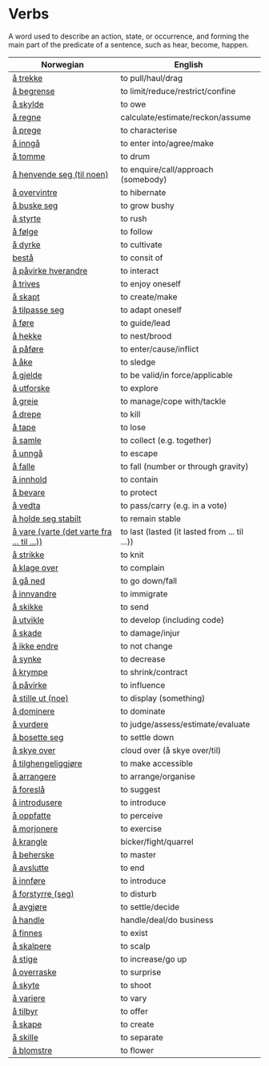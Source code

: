 # Verbs

A word used to describe an action, state, or occurrence, and forming the main part of the predicate of a sentence, such as hear, become, happen.

| Norwegian | English |
| --- | --- |
| [å trekke](https://www.ordnett.no/search?language=no&phrase=å%20trekke) | to pull/haul/drag |
| [å begrense](https://www.ordnett.no/search?language=no&phrase=å%20begrense) | to limit/reduce/restrict/confine |
| [å skylde](https://www.ordnett.no/search?language=no&phrase=å%20skylde) | to owe |
| [å regne](https://www.ordnett.no/search?language=no&phrase=å%20regne) | calculate/estimate/reckon/assume |
| [å prege](https://www.ordnett.no/search?language=no&phrase=å%20prege) | to characterise |
| [å inngå](https://www.ordnett.no/search?language=no&phrase=å%20inngå) | to enter into/agree/make |
| [å tomme](https://www.ordnett.no/search?language=no&phrase=å%20tomme) | to drum |
| [å henvende seg (til noen)](https://www.ordnett.no/search?language=no&phrase=å%20henvende%20seg%20(til%20noen)) | to enquire/call/approach (somebody) |
| [å overvintre](https://www.ordnett.no/search?language=no&phrase=å%20overvintre) | to hibernate |
| [å buske seg](https://www.ordnett.no/search?language=no&phrase=å%20buske%20seg) | to grow bushy |
| [å styrte](https://www.ordnett.no/search?language=no&phrase=å%20styrte) | to rush |
| [å følge](https://www.ordnett.no/search?language=no&phrase=å%20følge) | to follow |
| [å dyrke](https://www.ordnett.no/search?language=no&phrase=å%20dyrke) | to cultivate |
| [bestå](https://www.ordnett.no/search?language=no&phrase=bestå) | to consit of |
| [å påvirke hverandre](https://www.ordnett.no/search?language=no&phrase=å%20påvirke%20hverandre) | to interact |
| [å trives](https://www.ordnett.no/search?language=no&phrase=å%20trives) | to enjoy oneself |
| [å skapt](https://www.ordnett.no/search?language=no&phrase=å%20skapt) | to create/make |
| [å tilpasse seg](https://www.ordnett.no/search?language=no&phrase=å%20tilpasse%20seg) | to adapt oneself |
| [å føre](https://www.ordnett.no/search?language=no&phrase=å%20føre) | to guide/lead |
| [å hekke](https://www.ordnett.no/search?language=no&phrase=å%20hekke) | to nest/brood |
| [å påføre](https://www.ordnett.no/search?language=no&phrase=å%20påføre) | to enter/cause/inflict |
| [å åke](https://www.ordnett.no/search?language=no&phrase=å%20åke) | to sledge |
| [å gjelde](https://www.ordnett.no/search?language=no&phrase=å%20gjelde) | to be valid/in force/applicable |
| [å utforske](https://www.ordnett.no/search?language=no&phrase=å%20utforske) | to explore |
| [å greie](https://www.ordnett.no/search?language=no&phrase=å%20greie) | to manage/cope with/tackle |
| [å drepe](https://www.ordnett.no/search?language=no&phrase=å%20drepe) | to kill |
| [å tape](https://www.ordnett.no/search?language=no&phrase=å%20tape) | to lose |
| [å samle](https://www.ordnett.no/search?language=no&phrase=å%20samle) | to collect (e.g. together) |
| [å unngå](https://www.ordnett.no/search?language=no&phrase=å%20unngå) | to escape |
| [å falle](https://www.ordnett.no/search?language=no&phrase=å%20falle) | to fall (number or through gravity) |
| [å innhold](https://www.ordnett.no/search?language=no&phrase=å%20innhold) | to contain |
| [å bevare](https://www.ordnett.no/search?language=no&phrase=å%20bevare) | to protect |
| [å vedta](https://www.ordnett.no/search?language=no&phrase=å%20vedta) | to pass/carry (e.g. in a vote) |
| [å holde seg stabilt](https://www.ordnett.no/search?language=no&phrase=å%20holde%20seg%20stabilt) | to remain stable |
| [å vare (varte (det varte fra ... til ...))](https://www.ordnett.no/search?language=no&phrase=å%20vare%20(varte%20(det%20varte%20fra%20...%20til%20...))) | to last (lasted (it lasted from ... til ...)) |
| [å strikke](https://www.ordnett.no/search?language=no&phrase=å%20strikke) | to knit |
| [å klage over](https://www.ordnett.no/search?language=no&phrase=å%20klage%20over) | to complain |
| [å gå ned](https://www.ordnett.no/search?language=no&phrase=å%20gå%20ned) | to go down/fall |
| [å innvandre](https://www.ordnett.no/search?language=no&phrase=å%20innvandre) | to immigrate |
| [å skikke](https://www.ordnett.no/search?language=no&phrase=å%20skikke) | to send |
| [å utvikle](https://www.ordnett.no/search?language=no&phrase=å%20utvikle) | to develop (including code) |
| [å skade](https://www.ordnett.no/search?language=no&phrase=å%20skade) | to damage/injur |
| [å ikke endre](https://www.ordnett.no/search?language=no&phrase=å%20ikke%20endre) | to not change |
| [å synke](https://www.ordnett.no/search?language=no&phrase=å%20synke) | to decrease |
| [å krympe](https://www.ordnett.no/search?language=no&phrase=å%20krympe) | to shrink/contract |
| [å påvirke](https://www.ordnett.no/search?language=no&phrase=å%20påvirke) | to influence |
| [å stille ut (noe)](https://www.ordnett.no/search?language=no&phrase=å%20stille%20ut%20(noe)) | to display (something) |
| [å dominere](https://www.ordnett.no/search?language=no&phrase=å%20dominere) | to dominate |
| [å vurdere](https://www.ordnett.no/search?language=no&phrase=å%20vurdere) | to judge/assess/estimate/evaluate |
| [å bosette seg](https://www.ordnett.no/search?language=no&phrase=å%20bosette%20seg) | to settle down |
| [å skye over](https://www.ordnett.no/search?language=no&phrase=å%20skye%20over) | cloud over (å skye over/til) |
| [å tilghengeliggjøre](https://www.ordnett.no/search?language=no&phrase=å%20tilghengeliggjøre) | to make accessible |
| [å arrangere](https://www.ordnett.no/search?language=no&phrase=å%20arrangere) | to arrange/organise |
| [å foreslå](https://www.ordnett.no/search?language=no&phrase=å%20foreslå) | to suggest |
| [å introdusere](https://www.ordnett.no/search?language=no&phrase=å%20introdusere) | to introduce |
| [å oppfatte](https://www.ordnett.no/search?language=no&phrase=å%20oppfatte) | to perceive |
| [å morjonere](https://www.ordnett.no/search?language=no&phrase=å%20morjonere) | to exercise |
| [å krangle](https://www.ordnett.no/search?language=no&phrase=å%20krangle) | bicker/fight/quarrel |
| [å beherske](https://www.ordnett.no/search?language=no&phrase=å%20beherske) | to master |
| [å avslutte](https://www.ordnett.no/search?language=no&phrase=å%20avslutte) | to end |
| [å innføre](https://www.ordnett.no/search?language=no&phrase=å%20innføre) | to introduce |
| [å forstyrre (seg)](https://www.ordnett.no/search?language=no&phrase=å%20forstyrre%20(seg)) | to disturb |
| [å avgjøre](https://www.ordnett.no/search?language=no&phrase=å%20avgjøre) | to settle/decide |
| [å handle](https://www.ordnett.no/search?language=no&phrase=å%20handle) | handle/deal/do business |
| [å finnes](https://www.ordnett.no/search?language=no&phrase=å%20finnes) | to exist |
| [å skalpere](https://www.ordnett.no/search?language=no&phrase=å%20skalpere) | to scalp |
| [å stige](https://www.ordnett.no/search?language=no&phrase=å%20stige) | to increase/go up |
| [å overraske](https://www.ordnett.no/search?language=no&phrase=å%20overraske) | to surprise |
| [å skyte](https://www.ordnett.no/search?language=no&phrase=å%20skyte) | to shoot |
| [å variere](https://www.ordnett.no/search?language=no&phrase=å%20variere) | to vary |
| [å tilbyr](https://www.ordnett.no/search?language=no&phrase=å%20tilbyr) | to offer |
| [å skape](https://www.ordnett.no/search?language=no&phrase=å%20skape) | to create |
| [å skille](https://www.ordnett.no/search?language=no&phrase=å%20skille) | to separate |
| [å blomstre](https://www.ordnett.no/search?language=no&phrase=å%20blomstre) | to flower |

